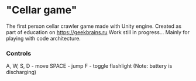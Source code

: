 # "Cellar game"
The first person cellar crawler game made with Unity engine. Created as part of education on https://geekbrains.ru
Work still in progress... Mainly for playing with code architecture.

### Controls
A, W, S, D - move
SPACE - jump
F - toggle flashlight (Note: battery is discharging)
